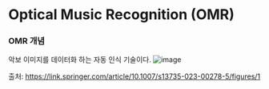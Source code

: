 # Optical Music Recognition (OMR)

### OMR 개념
악보 이미지를 데이터화 하는 자동 인식 기술이다.
![image](https://github.com/DoongDoongMaster/optical-music-recognition/assets/68185825/87805343-fd39-4791-b47c-70671e8dc184)

출처: https://link.springer.com/article/10.1007/s13735-023-00278-5/figures/1

## 
